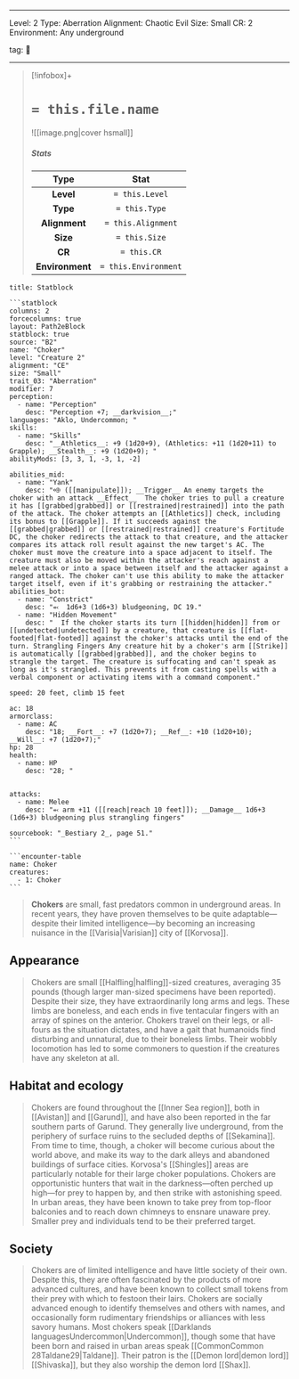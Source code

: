 
---





Level: 2
Type: Aberration
Alignment: Chaotic Evil
Size: Small
CR: 2
Environment: Any underground





tag: 👹

---

> [!infobox]+
> #  `= this.file.name`
> ![[image.png|cover hsmall]]
> ##### Stats
> Type | Stat |
> :---:|:---:|
> **Level** | `= this.Level` |
> **Type** | `= this.Type` |
> **Alignment** | `= this.Alignment` |
> **Size** | `= this.Size` |
> **CR** | `= this.CR` |
> **Environment** | `= this.Environment` |



````ad-info
title: Statblock

```statblock
columns: 2
forcecolumns: true
layout: Path2eBlock
statblock: true
source: "B2"
name: "Choker"
level: "Creature 2"
alignment: "CE"
size: "Small"
trait_03: "Aberration"
modifier: 7
perception:
  - name: "Perception"
    desc: "Perception +7; __darkvision__;"
languages: "Aklo, Undercommon; "
skills:
  - name: "Skills"
    desc: "__Athletics__: +9 (1d20+9), (Athletics: +11 (1d20+11) to Grapple); __Stealth__: +9 (1d20+9); "
abilityMods: [3, 3, 1, -3, 1, -2]

abilities_mid:
  - name: "Yank"
    desc: "⬲ ([[manipulate]]); __Trigger__ An enemy targets the choker with an attack __Effect__  The choker tries to pull a creature it has [[grabbed|grabbed]] or [[restrained|restrained]] into the path of the attack. The choker attempts an [[Athletics]] check, including its bonus to [[Grapple]]. If it succeeds against the [[grabbed|grabbed]] or [[restrained|restrained]] creature's Fortitude DC, the choker redirects the attack to that creature, and the attacker compares its attack roll result against the new target's AC. The choker must move the creature into a space adjacent to itself. The creature must also be moved within the attacker's reach against a melee attack or into a space between itself and the attacker against a ranged attack. The choker can't use this ability to make the attacker target itself, even if it's grabbing or restraining the attacker."
abilities_bot:
  - name: "Constrict"
    desc: "⬻  1d6+3 (1d6+3) bludgeoning, DC 19."
  - name: "Hidden Movement"
    desc: "  If the choker starts its turn [[hidden|hidden]] from or [[undetected|undetected]] by a creature, that creature is [[flat-footed|flat-footed]] against the choker's attacks until the end of the turn. Strangling Fingers Any creature hit by a choker's arm [[Strike]] is automatically [[grabbed|grabbed]], and the choker begins to strangle the target. The creature is suffocating and can't speak as long as it's strangled. This prevents it from casting spells with a verbal component or activating items with a command component."

speed: 20 feet, climb 15 feet

ac: 18
armorclass:
  - name: AC
    desc: "18; __Fort__: +7 (1d20+7); __Ref__: +10 (1d20+10); __Will__: +7 (1d20+7);"
hp: 28
health:
  - name: HP
    desc: "28; "


attacks:
  - name: Melee
    desc: "⬻ arm +11 ([[reach|reach 10 feet]]); __Damage__ 1d6+3 (1d6+3) bludgeoning plus strangling fingers"

sourcebook: "_Bestiary 2_, page 51."
```

```encounter-table
name: Choker
creatures:
  - 1: Choker
```

````



> **Chokers** are small, fast predators common in underground areas. In recent years, they have proven themselves to be quite adaptable—despite their limited intelligence—by becoming an increasing nuisance in the [[Varisia|Varisian]] city of [[Korvosa]].



## Appearance

> Chokers are small [[Halfling|halfling]]-sized creatures, averaging 35 pounds (though larger man-sized specimens have been reported). Despite their size, they have extraordinarily long arms and legs. These limbs are boneless, and each ends in five tentacular fingers with an array of spines on the anterior. Chokers travel on their legs, or all-fours as the situation dictates, and have a gait that humanoids find disturbing and unnatural, due to their boneless limbs. Their wobbly locomotion has led to some commoners to question if the creatures have any skeleton at all.


## Habitat and ecology



> Chokers are found throughout the [[Inner Sea region]], both in [[Avistan]] and [[Garund]], and have also been reported in the far southern parts of Garund. They generally live underground, from the periphery of surface ruins to the secluded depths of [[Sekamina]]. From time to time, though, a choker will become curious about the world above, and make its way to the dark alleys and abandoned buildings of surface cities. Korvosa's [[Shingles]] areas are particularly notable for their large choker populations.
> Chokers are opportunistic hunters that wait in the darkness—often perched up high—for prey to happen by, and then strike with astonishing speed. In urban areas, they have been known to take prey from top-floor balconies and to reach down chimneys to ensnare unaware prey. Smaller prey and individuals tend to be their preferred target.


## Society

> Chokers are of limited intelligence and have little society of their own. Despite this, they are often fascinated by the products of more advanced cultures, and have been known to collect small tokens from their prey with which to festoon their lairs. Chokers are socially advanced enough to identify themselves and others with names, and occasionally form rudimentary friendships or alliances with less savory humans. Most chokers speak [[Darklands languagesUndercommon|Undercommon]], though some that have been born and raised in urban areas speak [[CommonCommon 28Taldane29|Taldane]].
> Their patron is the [[Demon lord|demon lord]] [[Shivaska]], but they also worship the demon lord [[Shax]].









